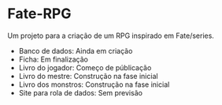 # Fate-RPG
Um projeto para a criação de um RPG inspirado em Fate/series.

- Banco de dados: Ainda em criação
- Ficha: Em finalização
- Livro do jogador: Começo de públicação
- Livro do mestre: Construção na fase inicial
- Livro dos monstros: Construção na fase inicial
- Site para rola de dados: Sem previsão
